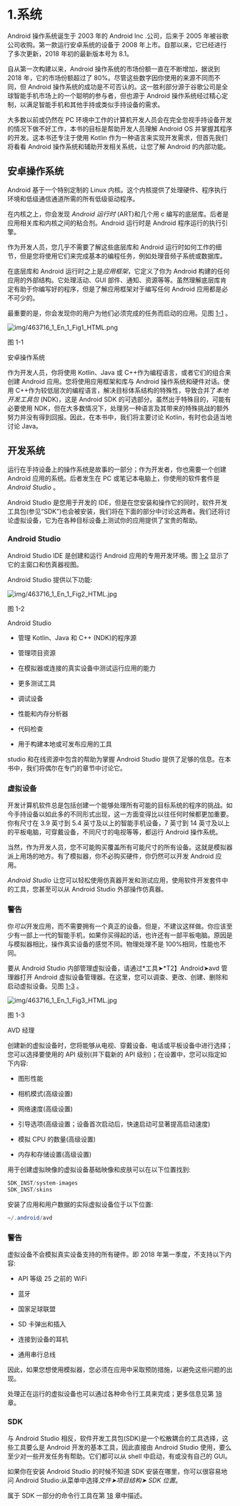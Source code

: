 # 1.系统

Android 操作系统诞生于 2003 年的 Android Inc .公司，后来于 2005 年被谷歌公司收购。第一款运行安卓系统的设备于 2008 年上市。自那以来，它已经进行了多次更新，2018 年初的最新版本号为 8.1。

自从第一次构建以来，Android 操作系统的市场份额一直在不断增加，据说到 2018 年，它的市场份额超过了 80%。尽管这些数字因你使用的来源不同而不同，但 Android 操作系统的成功是不可否认的。这一胜利部分源于谷歌公司是全球智能手机市场上的一个聪明的参与者，但也源于 Android 操作系统经过精心定制，以满足智能手机和其他手持或类似手持设备的需求。

大多数以前或仍然在 PC 环境中工作的计算机开发人员会在完全忽视手持设备开发的情况下做不好工作，本书的目标是帮助开发人员理解 Android OS 并掌握其程序的开发。这本书还专注于使用 Kotlin 作为一种语言来实现开发需求，但首先我们将看看 Android 操作系统和辅助开发相关系统，让您了解 Android 的内部功能。

## 安卓操作系统

Android 基于一个特别定制的 Linux 内核。这个内核提供了处理硬件、程序执行环境和低级通信通道所需的所有低级驱动程序。

在内核之上，你会发现 *Android 运行时* (ART)和几个用 c 编写的底层库。后者是应用相关库和内核之间的粘合剂。Android 运行时是 Android 程序运行的执行引擎。

作为开发人员，您几乎不需要了解这些底层库和 Android 运行时如何工作的细节，但是您将使用它们来完成基本的编程任务，例如处理音频子系统或数据库。

在底层库和 Android 运行时之上是*应用框架*，它定义了你为 Android 构建的任何应用的外部结构。它处理活动、GUI 部件、通知、资源等等。虽然理解底层库肯定有助于你编写好的程序，但是了解应用框架对于编写任何 Android 应用都是必不可少的。

最重要的是，你会发现你的用户为他们必须完成的任务而启动的应用。见图 [1-1](#Fig1) 。

![img/463716_1_En_1_Fig1_HTML.png](img/463716_1_En_1_Fig1_HTML.png)

图 1-1

安卓操作系统

作为开发人员，你将使用 Kotlin、Java 或 C++作为编程语言，或者它们的组合来创建 Android 应用。您将使用应用框架和库与 Android 操作系统和硬件对话。使用 C++作为较低层次的编程语言，解决目标体系结构的特殊性，导致合并了*本地开发工具包* (NDK)，这是 Android SDK 的可选部分。虽然出于特殊目的，可能有必要使用 NDK，但在大多数情况下，处理另一种语言及其带来的特殊挑战的额外努力并没有得到回报。因此，在本书中，我们将主要讨论 Kotlin，有时也会适当地讨论 Java。

## 开发系统

运行在手持设备上的操作系统是故事的一部分；作为开发者，你也需要一个创建 Android 应用的系统。后者发生在 PC 或笔记本电脑上，你使用的软件套件是 *Android Studio* 。

Android Studio 是您用于开发的 IDE，但是在您安装和操作它的同时，软件开发工具包(参见“SDK”)也会被安装，我们将在下面的部分中讨论这两者。我们还将讨论虚拟设备，它为在各种目标设备上测试你的应用提供了宝贵的帮助。

### Android Studio

Android Studio IDE 是创建和运行 Android 应用的专用开发环境。图 [1-2](#Fig2) 显示了它的主窗口和仿真器视图。

Android Studio 提供以下功能:

![img/463716_1_En_1_Fig2_HTML.jpg](img/463716_1_En_1_Fig2_HTML.jpg)

图 1-2

Android Studio

*   管理 Kotlin、Java 和 C++ (NDK)的程序源

*   管理项目资源

*   在模拟器或连接的真实设备中测试运行应用的能力

*   更多测试工具

*   调试设备

*   性能和内存分析器

*   代码检查

*   用于构建本地或可发布应用的工具

studio 和在线资源中包含的帮助为掌握 Android Studio 提供了足够的信息。在本书中，我们将偶尔在专门的章节中讨论它。

### 虚拟设备

开发计算机软件总是包括创建一个能够处理所有可能的目标系统的程序的挑战。如今手持设备以如此多的不同形式出现，这一方面变得比以往任何时候都更加重要。你有尺寸在 3.9 英寸到 5.4 英寸及以上的智能手机设备，7 英寸到 14 英寸及以上的平板电脑，可穿戴设备，不同尺寸的电视等等，都运行 Android 操作系统。

当然，作为开发人员，您不可能购买覆盖所有可能尺寸的所有设备。这就是模拟器派上用场的地方。有了模拟器，你不必购买硬件，你仍然可以开发 Android 应用。

*Android Studio* 让您可以轻松使用仿真器开发和测试应用，使用软件开发套件中的工具，您甚至可以从 Android Studio 外部操作仿真器。

### 警告

你*可以*开发应用，而不需要拥有一个真正的设备。但是，不建议这样做。你应该至少有一部上一代的智能手机，如果你买得起的话，也许还有一部平板电脑。原因是与模拟器相比，操作真实设备的感觉不同。物理处理不是 100%相同，性能也不同。

要从 Android Studio 内部管理虚拟设备，请通过*工具➤*T2】Android➤avd 管理器打开 Android 虚拟设备管理器。在这里，您可以调查、更改、创建、删除和启动虚拟设备。见图 [1-3](#Fig3) 。

![img/463716_1_En_1_Fig3_HTML.jpg](img/463716_1_En_1_Fig3_HTML.jpg)

图 1-3

AVD 经理

创建新的虚拟设备时，您将能够从电视、穿戴设备、电话或平板设备中进行选择；您可以选择要使用的 API 级别(并下载新的 API 级别)；在设置中，您可以指定如下内容:

*   图形性能

*   相机模式(高级设置)

*   网络速度(高级设置)

*   引导选项(高级设置；设备首次启动后，快速启动可显著提高启动速度)

*   模拟 CPU 的数量(高级设置)

*   内存和存储设置(高级设置)

用于创建虚拟映像的虚拟设备基础映像和皮肤可以在以下位置找到:

```java
SDK_INST/system-images
SDK_INST/skins

```

安装了应用和用户数据的实际虚拟设备位于以下位置:

```java
∼/.android/avd

```

### 警告

虚拟设备不会模拟真实设备支持的所有硬件。即 2018 年第一季度，不支持以下内容:

*   API 等级 25 之前的 WiFi

*   蓝牙

*   国家足球联盟

*   SD 卡弹出和插入

*   连接到设备的耳机

*   通用串行总线

因此，如果您想使用模拟器，您必须在应用中采取预防措施，以避免这些问题的出现。

处理正在运行的虚拟设备也可以通过各种命令行工具来完成；更多信息见第 [18](18.html) 章。

### SDK

与 Android Studio 相反，软件开发工具包(SDK)是一个松散耦合的工具选择，这些工具要么是 Android 开发的基本工具，因此直接由 Android Studio 使用，要么至少对一些开发任务有帮助。它们都可以从 shell 中启动，有或没有自己的 GUI。

如果你在安装 Android Studio 的时候不知道 SDK 安装在哪里，你可以很容易地问 Android Studio:从菜单中选择*文件➤项目结构➤ SDK 位置*。

属于 SDK 一部分的命令行工具在第 [18](18.html) 章中描述。